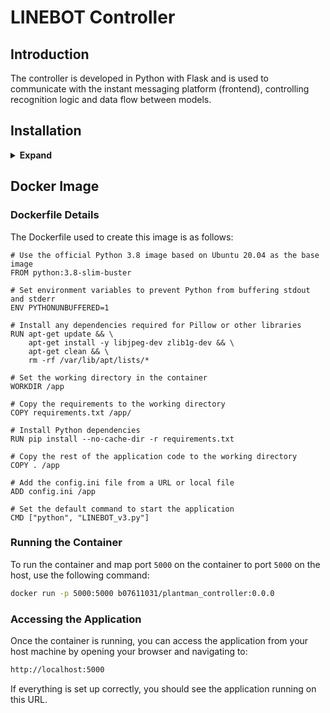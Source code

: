 # LINEBOT Controller

## Introduction
The controller is developed in Python with Flask and is used to communicate with the instant messaging platform (frontend), controlling recognition logic and data flow between models.

## Installation

<details><summary> <b>Expand</b> </summary>

``` shell
# pip install required packages
pip install -r requirements.txt

# edit your linebot information
vi config.ini

# run the controller
python controller.py
```

</details>

## Docker Image

### Dockerfile Details

The Dockerfile used to create this image is as follows:

```
# Use the official Python 3.8 image based on Ubuntu 20.04 as the base image
FROM python:3.8-slim-buster

# Set environment variables to prevent Python from buffering stdout and stderr
ENV PYTHONUNBUFFERED=1

# Install any dependencies required for Pillow or other libraries
RUN apt-get update && \
    apt-get install -y libjpeg-dev zlib1g-dev && \
    apt-get clean && \
    rm -rf /var/lib/apt/lists/*

# Set the working directory in the container
WORKDIR /app

# Copy the requirements to the working directory
COPY requirements.txt /app/

# Install Python dependencies
RUN pip install --no-cache-dir -r requirements.txt

# Copy the rest of the application code to the working directory
COPY . /app

# Add the config.ini file from a URL or local file
ADD config.ini /app

# Set the default command to start the application
CMD ["python", "LINEBOT_v3.py"]

```

### Running the Container

To run the container and map port `5000` on the container to port `5000` on the host, use the following command:

```bash
docker run -p 5000:5000 b07611031/plantman_controller:0.0.0

```

### Accessing the Application

Once the container is running, you can access the application from your host machine by opening your browser and navigating to:

```bash
http://localhost:5000
```

If everything is set up correctly, you should see the application running on this URL.
